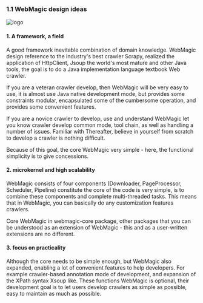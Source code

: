 ### 1.1 WebMagic design ideas

![logo](http://webmagic.io/images/logo.jpeg)

#### 1. A framework, a field

A good framework inevitable combination of domain knowledge. WebMagic design reference to the industry's best crawler Scrapy, realized the application of HttpClient, Jsoup the world's most mature and other Java tools, the goal is to do a Java implementation language textbook Web crawler.

If you are a veteran crawler develop, then WebMagic will be very easy to use, it is almost use Java native development mode, but provides some constraints modular, encapsulated some of the cumbersome operation, and provides some convenient features.

If you are a novice crawler to develop, use and understand WebMagic let you know crawler develop common mode, tool chain, as well as handling a number of issues. Familiar with Thereafter, believe in yourself from scratch to develop a crawler is nothing difficult.

Because of this goal, the core WebMagic very simple - here, the functional simplicity is to give concessions.

#### 2. microkernel and high scalability

WebMagic consists of four components (Downloader, PageProcessor, Scheduler, Pipeline) constitute the core of the code is very simple, is to combine these components and complete multi-threaded tasks. This means that in WebMagic, you can basically do any customization features crawlers.

Core WebMagic in webmagic-core package, other packages that you can be understood as an extension of WebMagic - this and as a user-written extensions are no different.

#### 3. focus on practicality

Although the core needs to be simple enough, but WebMagic also expanded, enabling a lot of convenient features to help developers. For example crawler-based annotation mode of development, and expansion of the XPath syntax Xsoup like. These functions WebMagic is optional, their development goal is to let users develop crawlers as simple as possible, easy to maintain as much as possible.
